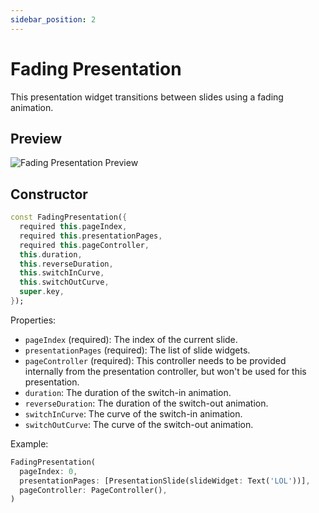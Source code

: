 ```yaml
---
sidebar_position: 2
---
```


# Fading Presentation

This presentation widget transitions between slides using a fading animation.

## Preview

![Fading Presentation Preview](./img/fading_presentation.gif)

## Constructor

```dart
const FadingPresentation({
  required this.pageIndex,
  required this.presentationPages,
  required this.pageController,
  this.duration,
  this.reverseDuration,
  this.switchInCurve,
  this.switchOutCurve,
  super.key,
});
```

Properties:

- `pageIndex` (required): The index of the current slide.
- `presentationPages` (required): The list of slide widgets.
- `pageController` (required): This controller needs to be provided internally from the presentation controller, but won't be used for this presentation.
- `duration`: The duration of the switch-in animation.
- `reverseDuration`: The duration of the switch-out animation.
- `switchInCurve`: The curve of the switch-in animation.
- `switchOutCurve`: The curve of the switch-out animation.

Example:

```dart
FadingPresentation(
  pageIndex: 0,
  presentationPages: [PresentationSlide(slideWidget: Text('LOL'))],
  pageController: PageController(),
)
```
